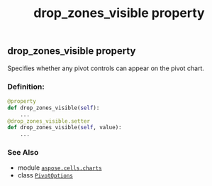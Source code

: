 ﻿---
title: drop_zones_visible property
second_title: Aspose.Cells for Python via .NET API References
description: 
type: docs
weight: 70
url: /aspose.cells.charts/pivotoptions/drop_zones_visible/
is_root: false
---

## drop_zones_visible property


Specifies whether any pivot controls can appear on the pivot chart.
### Definition:
```python
@property
def drop_zones_visible(self):
    ...
@drop_zones_visible.setter
def drop_zones_visible(self, value):
    ...
```

### See Also
* module [`aspose.cells.charts`](../../)
* class [`PivotOptions`](/cells/python-net/aspose.cells.charts/pivotoptions)
